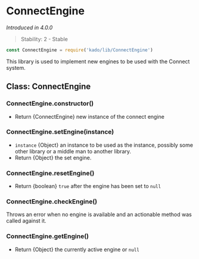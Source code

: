 # ConnectEngine
*Introduced in 4.0.0*
> Stability: 2 - Stable
```js
const ConnectEngine = require('kado/lib/ConnectEngine')
```
This library is used to implement new engines to be used with the Connect
system.

## Class: ConnectEngine

### ConnectEngine.constructor()
* Return {ConnectEngine} new instance of the connect engine

### ConnectEngine.setEngine(instance)
* `instance` {Object} an instance to be used as the instance, possibly some
other library or a middle man to another library.
* Return {Object} the set engine.

### ConnectEngine.resetEngine()
* Return {boolean} `true` after the engine has been set to `null`

### ConnectEngine.checkEngine()

Throws an error when no engine is available and an actionable
method was called against it.

### ConnectEngine.getEngine()
* Return {Object} the currently active engine or `null`
